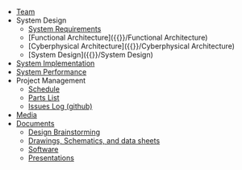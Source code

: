 * [Team]({{site.pagebaseurl}}/team.html)
* System Design
    * [System Requirements]({{}}/system-requirements)
    * [Functional Architecture]({{}}/Functional Architecture)
    * [Cyberphysical Architecture]({{}}/Cyberphysical Architecture)
    * [System Design]({{}}/System Design)
* [System Implementation]({{}}/System-Implementation.html)
* [System Performance]({{}}/System-Performance.html)
* Project Management
    * [Schedule]({{site.pagebaseurl}}/schedule.html)
    * [Parts List]({{}}/Parts-List.html)
    * [Issues Log (github)](https://github.com/TrevorDecker/CMU_Mechatronics_2015_TeamB/issues)
* [Media](https://drive.google.com/folderview?id=0B48Hm2AZ_VIRfjRTRXlLQzVwOGY5a0drZEpWeXJMajFHODZmQzJkczFXcFJrSUtrYkRZRFU&usp=sharing)
* [Documents]({{site.pagebaseurl}}/documents.html)
   * [Design Brainstorming]({{}}/brainstorming.html)
   * [Drawings, Schematics, and data sheets]({{}}/Drawings_Schematics-Data-Sheets.html)
   * [Software]({{}}/Software.html)
   * [Presentations]({{}}/Presentations.html)

